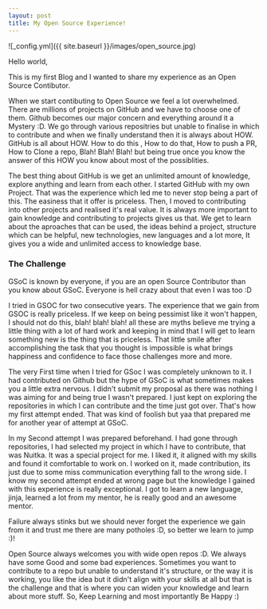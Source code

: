 ```yaml
---
layout: post
title: My Open Source Experience!
---
```


![_config.yml]({{ site.baseurl }}/images/open_source.jpg)

Hello world,

This is my first Blog and I wanted to share my experience as an Open Source Contibutor.

When we start contibuting to Open Source we feel a lot overwhelmed. There are millions of projects on GitHub and we have to choose one of them. Github becomes our major concern and everything around it a Mystery :D. We go through various repositries but unable to finalise in which to contribute and when we finally understand then it is always about HOW. GitHub is all about HOW. How to do this , How to do that, How to push a PR, How to Clone a repo, Blah! Blah! Blah! but being true once you know the answer of this HOW you know about most of the possiblities.

The best thing about GitHub is we get an unlimited amount of knowledge, explore anything and learn from each other. I started GitHub with my own Project. That was the experience which led me to never stop being a part of this. The easiness that it offer is priceless. Then, I moved to contributing into other projects and realised it's real value. It is always more important to gain knowledge and contributing to projects gives us that. We get to learn about the aproaches that can be used, the ideas behind a project, structure which can be helpful, new technologies, new languages and a lot more, It gives you a wide and unlimited access to knowledge base.

<h3>The Challenge</h3>

GSoC is known by everyone, if you are an open Source Contributor than you know about GSoC. Everyone is hell crazy about that even I was too :D

I tried in GSOC for two consecutive years. The experience that we gain from GSOC is really priceless. If we keep on being pessimist like it won't happen, I should not do this, blah! blah! blah! all these are myths believe me trying a little thing with a lot of hard work and keeping in mind that I will get to learn something new is the thing that is priceless. That little smile after accomplishing the task that you thought is impossible is what brings happiness and confidence to face those challenges more and more.

The very First time when I tried for GSoc I was completely unknown to it. I had contributed on Github but the hype of GSoC is what sometimes makes you a little extra nervous. I didn't submit my proposal as there was nothing I was aiming for and being true I wasn't prepared. I just kept on exploring the repositories in which I can contribute and the time just got over. That's how my first attempt ended. That was kind of foolish but yaa that prepared me for another year of attempt at GSoC.

In my Second attempt I was prepared beforehand. I had gone through repositories, I had selected my project in which I have to contribute, that was Nuitka. It was a special project for me. I liked it, it aligned with my skills and found it comfortable to work on. I worked on it, made contribution, its just due to some miss communication everything fall to the wrong side. I know my second attempt ended at wrong page but the knowledge I gained with this experience is really exceptional. I got to learn a new language, jinja, learned a lot from my mentor, he is really good and an awesome mentor.

Failure always stinks but we should never forget the experience we gain from it and trust me there are many potholes :D, so better we learn to jump :)!

Open Source always welcomes you with wide open repos :D. We always have some Good and some bad experiences. Sometimes you want to contribute to a repo but unable to understand it's structure, or the way it is working, you like the idea but it didn't align with your skills at all but that is the challenge and that is where you can widen your knowledge and learn about more stuff. So, Keep Learning and most importantly Be Happy :)
